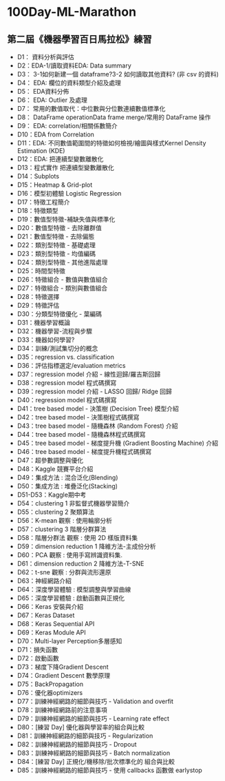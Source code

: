 # 100Day-ML-Marathon
## 第二屆《機器學習百日馬拉松》練習
* D1： 資料分析與評估
* D2：EDA-1/讀取資料EDA: Data summary
* D3： 3-1如何新建一個 dataframe?3-2 如何讀取其他資料? (非 csv 的資料)
* D4： EDA: 欄位的資料類型介紹及處理
* D5： EDA資料分佈
* D6： EDA: Outlier 及處理
* D7： 常用的數值取代：中位數與分位數連續數值標準化
* D8： DataFrame operationData frame merge/常用的 DataFrame 操作
* D9： EDA: correlation/相關係數簡介
* D10：EDA from Correlation
* D11：EDA: 不同數值範圍間的特徵如何檢視/繪圖與樣式Kernel Density Estimation (KDE)
* D12：EDA: 把連續型變數離散化
* D13：程式實作 把連續型變數離散化
* D14：Subplots
* D15：Heatmap & Grid-plot
* D16：模型初體驗 Logistic Regression
* D17：特徵工程簡介
* D18：特徵類型
* D19：數值型特徵-補缺失值與標準化
* D20：數值型特徵 - 去除離群值
* D21：數值型特徵 - 去除偏態
* D22：類別型特徵 - 基礎處理
* D23：類別型特徵 - 均值編碼
* D24：類別型特徵 - 其他進階處理
* D25：時間型特徵
* D26：特徵組合 - 數值與數值組合
* D27：特徵組合 - 類別與數值組合
* D28：特徵選擇
* D29：特徵評估
* D30：分類型特徵優化 - 葉編碼
* D31：機器學習概論
* D32：機器學習-流程與步驟
* D33：機器如何學習?
* D34：訓練/測試集切分的概念
* D35：regression vs. classification
* D36：評估指標選定/evaluation metrics
* D37：regression model 介紹 - 線性迴歸/羅吉斯回歸
* D38：regression model 程式碼撰寫
* D39：regression model 介紹 - LASSO 回歸/ Ridge 回歸
* D40：regression model 程式碼撰寫
* D41：tree based model - 決策樹 (Decision Tree) 模型介紹
* D42：tree based model - 決策樹程式碼撰寫
* D43：tree based model - 隨機森林 (Random Forest) 介紹
* D44：tree based model - 隨機森林程式碼撰寫
* D45：tree based model - 梯度提升機 (Gradient Boosting Machine) 介紹
* D46：tree based model - 梯度提升機程式碼撰寫
* D47：超參數調整與優化
* D48：Kaggle 競賽平台介紹
* D49：集成方法 : 混合泛化(Blending)
* D50：集成方法 : 堆疊泛化(Stacking)
* D51-D53：Kaggle期中考
* D54：clustering 1 非監督式機器學習簡介
* D55：clustering 2 聚類算法
* D56：K-mean 觀察 : 使用輪廓分析
* D57：clustering 3 階層分群算法
* D58：階層分群法 觀察 : 使用 2D 樣版資料集
* D59：dimension reduction 1 降維方法-主成份分析
* D60：PCA 觀察 : 使用手寫辨識資料集.
* D61：dimension reduction 2 降維方法-T-SNE
* D62：t-sne 觀察 : 分群與流形還原
* D63：神經網路介紹
* D64：深度學習體驗 : 模型調整與學習曲線
* D65：深度學習體驗 : 啟動函數與正規化
* D66：Keras 安裝與介紹
* D67：Keras Dataset
* D68：Keras Sequential API
* D69：Keras Module API
* D70：Multi-layer Perception多層感知
* D71：損失函數
* D72：啟動函數
* D73：梯度下降Gradient Descent
* D74：Gradient Descent 數學原理
* D75：BackPropagation
* D76：優化器optimizers
* D77：訓練神經網路的細節與技巧 - Validation and overfit
* D78：訓練神經網路前的注意事項
* D79：訓練神經網路的細節與技巧 - Learning rate effect
* D80：[練習 Day] 優化器與學習率的組合與比較
* D81：訓練神經網路的細節與技巧 - Regularization
* D82：訓練神經網路的細節與技巧 - Dropout
* D83：訓練神經網路的細節與技巧 - Batch normalization
* D84：[練習 Day] 正規化/機移除/批次標準化的 組合與比較
* D85：訓練神經網路的細節與技巧 - 使用 callbacks 函數做 earlystop
